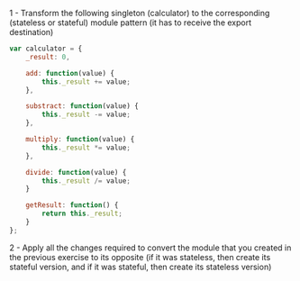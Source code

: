1 - Transform the following singleton (calculator) to the corresponding (stateless or stateful) module pattern (it has to receive the export destination)

```javascript
var calculator = {
    _result: 0,

    add: function(value) {
        this._result += value;
    },

    substract: function(value) {
        this._result -= value;
    },

    multiply: function(value) {
        this._result *= value;
    },

    divide: function(value) {
        this._result /= value;
    }

    getResult: function() {
        return this._result;
    }
};
```

2 - Apply all the changes required to convert the module that you created in the previous exercise to its opposite (if it was stateless, then create its stateful version, and if it was stateful, then create its stateless version)